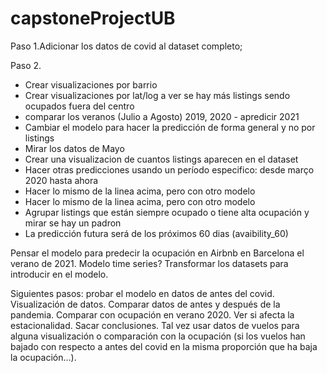 # capstoneProjectUB

Paso 1.Adicionar los datos de covid al dataset completo;

Paso 2. 
- Crear visualizaciones por barrio 
- Crear visualizaciones por lat/log a ver se hay más listings sendo ocupados fuera del centro
- comparar los veranos (Julio a Agosto) 2019, 2020 - apredicir 2021
- Cambiar el modelo para hacer la predicción de forma general y no por listings
- Mirar los datos de Mayo
- Crear una visualizacion de cuantos listings aparecen en el dataset
- Hacer otras predicciones usando un período especifico: desde março 2020 hasta ahora
- Hacer lo mismo de la linea acima, pero con otro modelo
- Hacer lo mismo de la linea acima, pero con otro modelo
- Agrupar listings que están siempre ocupado o tiene alta ocupación y mirar se hay un padron
- La predicción futura será de los próximos 60 dias (avaibility_60)

Pensar el modelo para predecir la ocupación en Airbnb en Barcelona el verano de 2021. Modelo time series? Transformar los datasets para introducir en el modelo.

Siguientes pasos: probar el modelo en datos de antes del covid. Visualización de datos. Comparar datos de antes y después de la pandemia. Comparar con ocupación en verano 2020. Ver si afecta la estacionalidad. Sacar conclusiones. Tal vez usar datos de vuelos para alguna visualización o comparación con la ocupación (si los vuelos han bajado con respecto a antes del covid en la misma proporción que ha baja la ocupación...).


